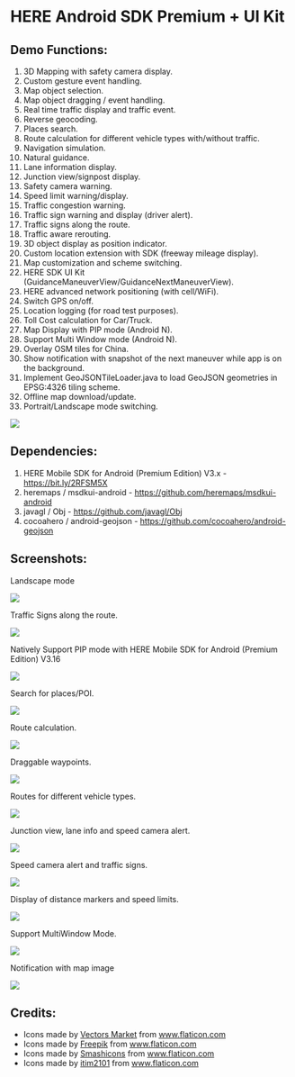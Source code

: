 # HERE Android SDK Premium + UI Kit

## Demo Functions:
1. 3D Mapping with safety camera display.
2. Custom gesture event handling.
3. Map object selection.
4. Map object dragging / event handling.
5. Real time traffic display and traffic event.
6. Reverse geocoding.
7. Places search.
8. Route calculation for different vehicle types with/without traffic.
9. Navigation simulation.
10. Natural guidance.
11. Lane information display.
12. Junction view/signpost display.
13. Safety camera warning.
14. Speed limit warning/display.
15. Traffic congestion warning.
16. Traffic sign warning and display (driver alert).
17. Traffic signs along the route.
18. Traffic aware rerouting.
19. 3D object display as position indicator.
20. Custom location extension with SDK (freeway mileage display).
21. Map customization and scheme switching.
22. HERE SDK UI Kit (GuidanceManeuverView/GuidanceNextManeuverView).
23. HERE advanced network positioning (with cell/WiFi).
24. Switch GPS on/off.
25. Location logging (for road test purposes).
26. Toll Cost calculation for Car/Truck.
27. Map Display with PIP mode (Android N).
28. Support Multi Window mode (Android N).
29. Overlay OSM tiles for China.
30. Show notification with snapshot of the next maneuver while app is on the background.
31. Implement GeoJSONTileLoader.java to load GeoJSON geometries in EPSG:4326 tiling scheme.
32. Offline map download/update.
33. Portrait/Landscape mode switching.

![](https://i.imgur.com/VRSX7aS.jpg)

## Dependencies:
1. HERE Mobile SDK for Android (Premium Edition) V3.x - https://bit.ly/2RFSM5X
2. heremaps / msdkui-android - https://github.com/heremaps/msdkui-android
3. javagl / Obj - https://github.com/javagl/Obj
4. cocoahero / android-geojson - https://github.com/cocoahero/android-geojson


## Screenshots:

Landscape mode

![](https://i.imgur.com/VRSX7aS.jpg)


Traffic Signs along the route.

![](https://i.imgur.com/lYMnF3j.png)


Natively Support PIP mode with HERE Mobile SDK for Android (Premium Edition) V3.16

![](https://i.imgur.com/u2AElip.png)


Search for places/POI.

![](https://i.imgur.com/d8uHfMu.gif)


Route calculation.

![](https://i.imgur.com/pzjsKsm.gif)


Draggable waypoints.

![](https://i.imgur.com/rFOLoRl.gif)


Routes for different vehicle types.

![](https://i.imgur.com/KeKqgmh.gif)


Junction view, lane info and speed camera alert.

![](https://i.imgur.com/tCSkgj6.gif)


Speed camera alert and traffic signs.

![](https://i.imgur.com/OFbjbiU.gif)


Display of distance markers and speed limits.

![](https://i.imgur.com/SiIswBQ.gif)


Support MultiWindow Mode.

![](https://i.imgur.com/ysqDmWe.gif)


Notification with map image

![](https://i.imgur.com/Bz2ljIm.gif)



## Credits:
* Icons made by <a href="https://www.flaticon.com/authors/vectors-market" title="Vectors Market">Vectors Market</a> from <a href="https://www.flaticon.com/" title="Flaticon"> www.flaticon.com</a>
* <div>Icons made by <a href="https://www.flaticon.com/authors/freepik" title="Freepik">Freepik</a> from <a href="https://www.flaticon.com/" title="Flaticon">www.flaticon.com</a></div>
* <div>Icons made by <a href="https://www.flaticon.com/authors/smashicons" title="Smashicons">Smashicons</a> from <a href="https://www.flaticon.com/" title="Flaticon">www.flaticon.com</a></div>
* <div>Icons made by <a href="https://www.flaticon.com/authors/itim2101" title="itim2101">itim2101</a> from <a href="https://www.flaticon.com/" title="Flaticon">www.flaticon.com</a></div>